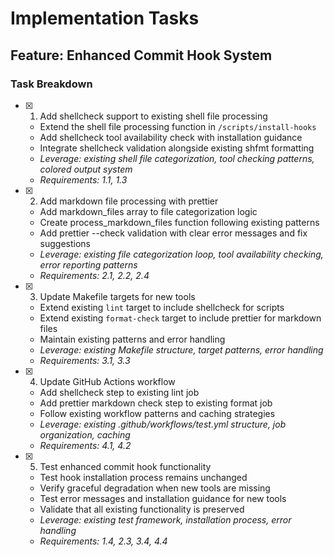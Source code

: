 # Implementation Tasks

## Feature: Enhanced Commit Hook System

### Task Breakdown

- [x] 1. Add shellcheck support to existing shell file processing
  - Extend the shell file processing function in `/scripts/install-hooks`
  - Add shellcheck tool availability check with installation guidance
  - Integrate shellcheck validation alongside existing shfmt formatting
  - _Leverage: existing shell file categorization, tool checking patterns, colored output system_
  - _Requirements: 1.1, 1.3_

- [x] 2. Add markdown file processing with prettier
  - Add markdown_files array to file categorization logic
  - Create process_markdown_files function following existing patterns
  - Add prettier --check validation with clear error messages and fix suggestions
  - _Leverage: existing file categorization loop, tool availability checking, error reporting patterns_
  - _Requirements: 2.1, 2.2, 2.4_

- [x] 3. Update Makefile targets for new tools
  - Extend existing `lint` target to include shellcheck for scripts
  - Extend existing `format-check` target to include prettier for markdown files
  - Maintain existing patterns and error handling
  - _Leverage: existing Makefile structure, target patterns, error handling_
  - _Requirements: 3.1, 3.3_

- [x] 4. Update GitHub Actions workflow
  - Add shellcheck step to existing lint job
  - Add prettier markdown check step to existing format job
  - Follow existing workflow patterns and caching strategies
  - _Leverage: existing .github/workflows/test.yml structure, job organization, caching_
  - _Requirements: 4.1, 4.2_

- [x] 5. Test enhanced commit hook functionality
  - Test hook installation process remains unchanged
  - Verify graceful degradation when new tools are missing
  - Test error messages and installation guidance for new tools
  - Validate that all existing functionality is preserved
  - _Leverage: existing test framework, installation process, error handling_
  - _Requirements: 1.4, 2.3, 3.4, 4.4_
